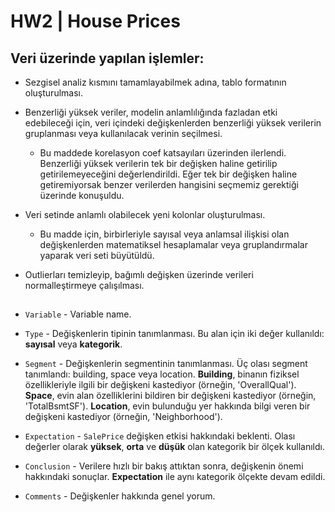 # HW2 | House Prices

## Veri üzerinde yapılan işlemler:

* Sezgisel analiz kısmını tamamlayabilmek adına, tablo formatının oluşturulması.

* Benzerliği yüksek veriler, modelin anlamlılığında fazladan etki edebileceği için, veri içindeki değişkenlerden benzerliği yüksek verilerin gruplanması veya kullanılacak verinin seçilmesi.

    - Bu maddede korelasyon coef katsayıları üzerinden ilerlendi. Benzerliği yüksek verilerin tek bir değişken haline getirilip getirilemeyeceğini değerlendirildi. Eğer tek bir değişken haline getiremiyorsak benzer verilerden hangisini seçmemiz gerektiği üzerinde konuşuldu.
    
* Veri setinde anlamlı olabilecek yeni kolonlar oluşturulması.

    - Bu madde için, birbirleriyle sayısal veya anlamsal ilişkisi olan değişkenlerden matematiksel hesaplamalar veya gruplandırmalar yaparak veri seti büyütüldü.
  
* Outlierları temizleyip, bağımlı değişken üzerinde verileri normalleştirmeye çalışılması.

##

* `Variable` - Variable name.

* `Type` - Değişkenlerin tipinin tanımlanması. Bu alan için iki değer kullanıldı: **sayısal** veya **kategorik**.

* `Segment` - Değişkenlerin segmentinin tanımlanması. Üç olası segment tanımlandı: building, space veya location. **Building**, binanın fiziksel özellikleriyle ilgili bir değişkeni kastediyor (örneğin, 'OverallQual'). **Space**, evin alan özelliklerini bildiren bir değişkeni kastediyor (örneğin, 'TotalBsmtSF'). **Location**, evin bulunduğu yer hakkında bilgi veren bir değişkeni kastediyor (örneğin, 'Neighborhood').

* `Expectation` - `SalePrice` değişken etkisi hakkındaki beklenti. Olası değerler olarak **yüksek**, **orta** ve **düşük** olan kategorik bir ölçek kullanıldı.

* `Conclusion` - Verilere hızlı bir bakış attıktan sonra, değişkenin önemi hakkındaki sonuçlar. **Expectation** ile aynı kategorik ölçekte devam edildi.

* `Comments` - Değişkenler hakkında genel yorum.

